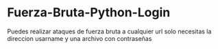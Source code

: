 # Fuerza-Bruta-Python-Login
Puedes realizar ataques de fuerza bruta a cualquier url solo necesitas la direccion usarname y una archivo con contraseñas

